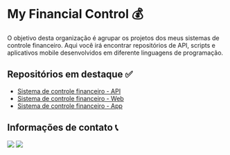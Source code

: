 # My Financial Control 💰

O objetivo desta organização é agrupar os projetos dos meus sistemas de controle financeiro. Aqui você irá encontrar repositórios de API, scripts e aplicativos mobile desenvolvidos em diferente linguagens de programação.

## Repositórios em destaque ✅

* [Sistema de controle financeiro - API](https://github.com/my-financial-control/financial-control-api)
* [Sistema de controle financeiro - Web](https://github.com/my-financial-control/financial-control-web)
* [Sistema de controle financeiro - App](https://github.com/my-financial-control/financial-control-app)

## Informações de contato 📞

<a href="https://www.linkedin.com/in/pedro-henrique-pereira-almeida/" target="_blank"><img src="https://img.shields.io/badge/-LinkedIn-%230077B5?style=for-the-badge&logo=linkedin&logoColor=white" target="_blank"></a> 
<a href = "mailto:pedro.6571almeida@gmail.com"><img src="https://img.shields.io/badge/-Gmail-%23333?style=for-the-badge&logo=gmail&logoColor=white" target="_blank"></a>
